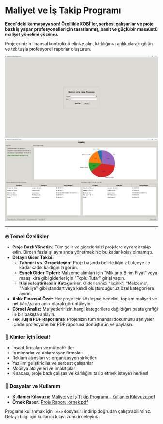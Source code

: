 # Maliyet ve İş Takip Programı

**Excel'deki karmaşaya son! Özellikle KOBİ'ler, serbest çalışanlar ve proje bazlı iş yapan profesyoneller için tasarlanmış, basit ve güçlü bir masaüstü maliyet yönetimi çözümü.**

Projelerinizin finansal kontrolünü elinize alın, kârlılığınızı anlık olarak görün ve tek tuşla profesyonel raporlar oluşturun.

![Programın Ana Ekran Görüntüsü](ana-ekran.png)
![Programın Proje Detay Görüntüsü](proje-detay.png)

---

### 🔥 Temel Özellikler

* **Proje Bazlı Yönetim:** Tüm gelir ve giderlerinizi projelere ayırarak takip edin. Birden fazla işi aynı anda yönetmek hiç bu kadar kolay olmamıştı.
* **Detaylı Gider Takibi:**
    * **Tahmini vs. Gerçekleşen:** Proje başında belirlediğiniz bütçeye ne kadar sadık kaldığınızı görün.
    * **Esnek Gider Tipleri:** Malzeme alımları için "Miktar x Birim Fiyat" veya maaş, kira gibi giderler için "Toplu Tutar" girişi yapın.
    * **Kişiselleştirilebilir Kategoriler:** Giderlerinizi "İşçilik", "Malzeme", "Nakliye" gibi standart veya kendi oluşturduğunuz özel kategorilere ayırın.
* **Anlık Finansal Özet:** Her proje için sözleşme bedelini, toplam maliyeti ve net kârı/zararı anlık olarak görüntüleyin.
* **Görsel Analiz:** Maliyetlerinizin hangi kategorilere dağıldığını pasta grafiği ile bir bakışta anlayın.
* **Tek Tuşla PDF Raporlama:** Projenizin tüm finansal dökümünü saniyeler içinde profesyonel bir PDF raporuna dönüştürün ve paylaşın.

### 🎯 Kimler İçin İdeal?

* İnşaat firmaları ve müteahhitler
* İç mimarlar ve dekorasyon firmaları
* Reklam ajansları ve organizasyon şirketleri
* Yazılım geliştiriciler ve serbest çalışanlar
* Mobilya atölyeleri ve imalatçılar
* Kısacası, proje bazlı çalışan ve kârlılığını takip etmek isteyen herkes!

### 🚀 Dosyalar ve Kullanım

* **Kullanıcı Kılavuzu:** [Maliyet ve İş Takip Programı - Kullanıcı Kılavuzu.pdf](Maliyet%20ve%20İş%20Takip%20Programı%20-%20Kullanıcı%20Kılavuzu.pdf)
* **Örnek Rapor:** [Proje Raporu_örnek.pdf](Proje%20Raporu_örnek.pdf)

Programı kullanmak için `.exe` dosyasını indirip doğrudan çalıştırabilirsiniz. Detaylı bilgi için kullanıcı kılavuzunu inceleyiniz.
